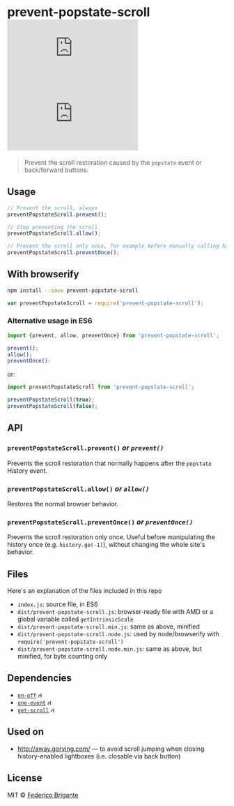 # prevent-popstate-scroll [![module size](https://badge-size.herokuapp.com/bfred-it/prevent-popstate-scroll/master/dist/prevent-popstate-scroll.node.min.js) ![module gzipped size](https://badge-size.herokuapp.com/bfred-it/prevent-popstate-scroll/master/dist/prevent-popstate-scroll.node.min.js?compression=gzip)](https://github.com/bfred-it/prevent-popstate-scroll/blob/master/dist/prevent-popstate-scroll.min.js)

> Prevent the scroll restoration caused by the `popstate` event or back/forward buttons.


## Usage

```js
// Prevent the scroll, always
preventPopstateScroll.prevent();

// Stop preventing the scroll
preventPopstateScroll.allow();

// Prevent the scroll only once, for example before manually calling history.go(-1)
preventPopstateScroll.preventOnce();
```

## With browserify

```sh
npm install --save prevent-popstate-scroll
```

```js
var preventPopstateScroll = require('prevent-popstate-scroll');
```

### Alternative usage in ES6

```js
import {prevent, allow, preventOnce} from 'prevent-popstate-scroll';

prevent();
allow();
preventOnce();
```

or:

```js
import preventPopstateScroll from 'prevent-popstate-scroll';

preventPopstateScroll(true);
preventPopstateScroll(false);
```

## API

### `preventPopstateScroll.prevent()` _or `prevent()`_

Prevents the scroll restoration that normally happens after the `popstate` History event.

### `preventPopstateScroll.allow()` _or `allow()`_

Restores the normal browser behavior.

### `preventPopstateScroll.preventOnce()` _or `preventOnce()`_

Prevents the scroll restoration only once. Useful before manipulating the history once (e.g. `history.go(-1)`), without changing the whole site's behavior.
 
## Files

Here's an explanation of the files included in this repo

* `index.js`: source file, in ES6
* `dist/prevent-popstate-scroll.js`: browser-ready file with AMD or a global variable called `getIntrinsicScale`
* `dist/prevent-popstate-scroll.min.js`: same as above, minified
* `dist/prevent-popstate-scroll.node.js`: used by node/browserify with `require('prevent-popstate-scroll')`
* `dist/prevent-popstate-scroll.node.min.js`: same as above, but minified, for byte counting only

## Dependencies

* [`on-off`](https://www.npmjs.com/package/on-off) <img alt="dependency gzipped size" src="https://badge-size.herokuapp.com/npm-dom/dom-event/master/index.js?compression=gzip&amp;label=size" height="12">
* [`one-event`](https://www.npmjs.com/package/one-event) <img alt="dependency gzipped size" src="https://badge-size.herokuapp.com/npm-dom/dom-event/master/index.js?compression=gzip&amp;label=size" height="12">
* [`get-scroll`](https://www.npmjs.com/package/get-scroll) <img alt="dependency gzipped size" src="https://badge-size.herokuapp.com/npm-dom/dom-event/master/index.js?compression=gzip&amp;label=size" width="12">


## Used on

* http://away.gorving.com/ — to avoid scroll jumping when closing history-enabled lightboxes (i.e. closable via back button)

## License

MIT © [Federico Brigante](http://twitter.com/bfred_it)
